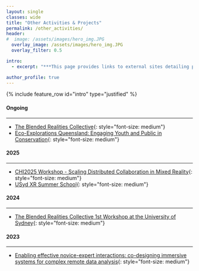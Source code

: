 ```yaml
---
layout: single
classes: wide
title: "Other Activities & Projects"
permalink: /other_activities/
header:
#  image: /assets/images/hero_img.JPG
  overlay_image: /assets/images/hero_img.JPG
  overlay_filter: 0.5

intro:
  - excerpt: "***This page provides links to external sites detailing past or present activities/projects that I have been or am involved with. I present these chronologically; with the most recent activities appearing at the top. This is not an exhaustive list of all my additional activities & projects, and is only intended to present those that are detailed in external sites.***"

author_profile: true
---
```


{% include feature_row id="intro" type="justified" %}

#### Ongoing
---
- [The Blended Realities Collective](https://blendedrealities.jensemil.dk/){: style="font-size: medium"}  
- [Eco-Explorations Queensland: Engaging Youth and Public in Conservation](https://research.qut.edu.au/ecoexplorations/){: style="font-size: medium"}  

#### 2025
---
- [CHI2025 Workshop - Scaling Distributed Collaboration in Mixed Reality](https://blendedrealities.jensemil.dk/scaling-distributed-collaboration-in-mixed-reality/){: style="font-size: medium"}  
- [USyd XR Summer School](https://bsyiem.github.io/xr_summer_school/){: style="font-size: medium"}  

#### 2024
---
- [The Blended Realities Collective 1st Workshop at the University of Sydney](https://blendedrealities.jensemil.dk/2024/07/11/sydney-workshop/){: style="font-size: medium"}  

#### 2023
---
- [Enabling effective novice-expert interactions: co-designing immersive systems for complex remote data analysis](https://www.qut.edu.au/research/study-with-us/student-topics/topics/enabling-effective-novice-expert-interactions-co-designing-immersive-systems-for-complex-remote-data-analysis){: style="font-size: medium"}
